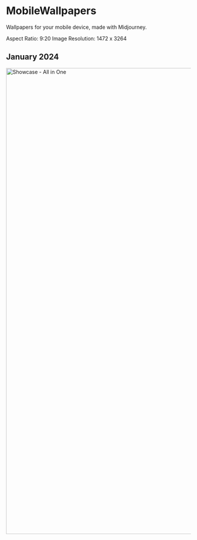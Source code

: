 # MobileWallpapers
Wallpapers for your mobile device, made with Midjourney.

Aspect Ratio: 9:20
Image Resolution: 1472 x 3264

## January 2024
<img width="1269" alt="Showcase - All in One" src="https://github.com/bodhichristian/MobileWallpapers/assets/110639779/5caf0b85-25c8-44e2-927a-a18d93c013e5">
